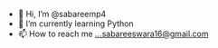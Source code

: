 - 👋 Hi, I’m @sabareemp4
- 🌱 I’m currently learning Python
- 📫 How to reach me ...sabareeswara16@gmail.com

<!---
sabareemp4/sabareemp4 is a ✨ special ✨ repository because its `README.md` (this file) appears on your GitHub profile.
You can click the Preview link to take a look at your changes.
--->
